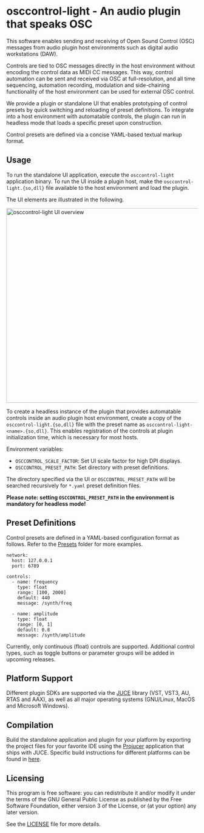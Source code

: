 osccontrol-light - An audio plugin that speaks OSC
==================================================

This software enables sending and receiving of Open Sound Control
(OSC) messages from audio plugin host environments such as digital
audio workstations (DAW).

Controls are tied to OSC messages directly in the host environment
without encoding the control data as MIDI CC messages. This way,
control automation can be sent and received via OSC at
full-resolution, and all time sequencing, automation recording,
modulation and side-chaining functionality of the host environment can
be used for external OSC control.

We provide a plugin or standalone UI that enables prototyping of
control presets by quick switching and reloading of preset
definitions.  To integrate into a host environment with automatable
controls, the plugin can run in headless mode that loads a specific
preset upon construction.

Control presets are defined via a concise YAML-based textual markup
format.


Usage
-----

To run the standalone UI application, execute the `osccontrol-light`
application binary. To run the UI inside a plugin host, make the
`osccontrol-light.{so,dll}` file available to the host environment and
load the plugin.

The UI elements are illustrated in the following.

<img src="Documentation/Images/ui-overview.png" width="512" title="osccontrol-light UI overview">

To create a headless instance of the plugin that provides automatable
controls inside an audio plugin host environment, create a copy of the
`osccontrol-light.{so,dll}` file with the preset name as
`osccontrol-light-<name>.{so,dll}`. This enables registration of the
controls at plugin initialization time, which is necessary for most
hosts.

Environment variables:
- `OSCCONTROL_SCALE_FACTOR`: Set UI scale factor for high DPI displays.
- `OSCCONTROL_PRESET_PATH`: Set directory with preset definitions.

The directory specified via the UI or `OSCCONTROL_PRESET_PATH` will be
searched recursively for `*.yaml` preset definition files.

**Please note: setting `OSCCONTROL_PRESET_PATH` in the environment is
  mandatory for headless mode!**


Preset Definitions
------------------

Control presets are defined in a YAML-based configuration format as
follows. Refer to the [Presets](Presets) folder for more examples.


```
network:
  host: 127.0.0.1
  port: 6789

controls:
  - name: frequency
    type: float
    range: [100, 2000]
    default: 440
    message: /synth/freq

  - name: amplitude
    type: float
    range: [0, 1]
    default: 0.8
    message: /synth/amplitude
```

Currently, only continuous (float) controls are supported. Additional
control types, such as toggle buttons or parameter groups will be
added in upcoming releases.


Platform Support
----------------

Different plugin SDKs are supported via the [JUCE](https://juce.com/)
library (VST, VST3, AU, RTAS and AAX), as well as all major operating
systems (GNU/Linux, MacOS and Microsoft Windows).


Compilation
-----------

Build the standalone application and plugin for your platform by
exporting the project files for your favorite IDE using the
[Projucer](https://juce.com/discover/projucer) application that ships
with JUCE. Specific build instructions for different platforms can be
found in [here](Documentation/BuildInstructions.md).


Licensing
---------

This program is free software: you can redistribute it and/or modify
it under the terms of the GNU General Public License as published by
the Free Software Foundation, either version 3 of the License, or (at
your option) any later version. 

See the [LICENSE](LICENSE) file for more details.
